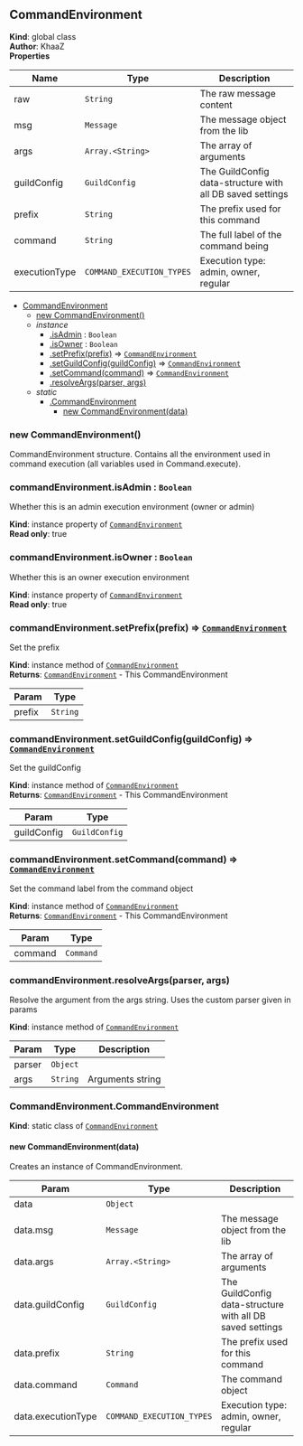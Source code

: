 <a name="CommandEnvironment"></a>

## CommandEnvironment
**Kind**: global class  
**Author**: KhaaZ  
**Properties**

| Name | Type | Description |
| --- | --- | --- |
| raw | <code>String</code> | The raw message content |
| msg | <code>Message</code> | The message object from the lib |
| args | <code>Array.&lt;String&gt;</code> | The array of arguments |
| guildConfig | <code>GuildConfig</code> | The GuildConfig data-structure with all DB saved settings |
| prefix | <code>String</code> | The prefix used for this command |
| command | <code>String</code> | The full label of the command being |
| executionType | <code>COMMAND\_EXECUTION\_TYPES</code> | Execution type: admin, owner, regular |


* [CommandEnvironment](#CommandEnvironment)
    * [new CommandEnvironment()](#new_CommandEnvironment_new)
    * _instance_
        * [.isAdmin](#CommandEnvironment+isAdmin) : <code>Boolean</code>
        * [.isOwner](#CommandEnvironment+isOwner) : <code>Boolean</code>
        * [.setPrefix(prefix)](#CommandEnvironment+setPrefix) ⇒ [<code>CommandEnvironment</code>](#CommandEnvironment)
        * [.setGuildConfig(guildConfig)](#CommandEnvironment+setGuildConfig) ⇒ [<code>CommandEnvironment</code>](#CommandEnvironment)
        * [.setCommand(command)](#CommandEnvironment+setCommand) ⇒ [<code>CommandEnvironment</code>](#CommandEnvironment)
        * [.resolveArgs(parser, args)](#CommandEnvironment+resolveArgs)
    * _static_
        * [.CommandEnvironment](#CommandEnvironment.CommandEnvironment)
            * [new CommandEnvironment(data)](#new_CommandEnvironment.CommandEnvironment_new)

<a name="new_CommandEnvironment_new"></a>

### new CommandEnvironment()
CommandEnvironment structure. Contains all the environment used in command execution (all variables used in Command.execute).

<a name="CommandEnvironment+isAdmin"></a>

### commandEnvironment.isAdmin : <code>Boolean</code>
Whether this is an admin execution environment (owner or admin)

**Kind**: instance property of [<code>CommandEnvironment</code>](#CommandEnvironment)  
**Read only**: true  
<a name="CommandEnvironment+isOwner"></a>

### commandEnvironment.isOwner : <code>Boolean</code>
Whether this is an owner execution environment

**Kind**: instance property of [<code>CommandEnvironment</code>](#CommandEnvironment)  
**Read only**: true  
<a name="CommandEnvironment+setPrefix"></a>

### commandEnvironment.setPrefix(prefix) ⇒ [<code>CommandEnvironment</code>](#CommandEnvironment)
Set the prefix

**Kind**: instance method of [<code>CommandEnvironment</code>](#CommandEnvironment)  
**Returns**: [<code>CommandEnvironment</code>](#CommandEnvironment) - This CommandEnvironment  

| Param | Type |
| --- | --- |
| prefix | <code>String</code> | 

<a name="CommandEnvironment+setGuildConfig"></a>

### commandEnvironment.setGuildConfig(guildConfig) ⇒ [<code>CommandEnvironment</code>](#CommandEnvironment)
Set the guildConfig

**Kind**: instance method of [<code>CommandEnvironment</code>](#CommandEnvironment)  
**Returns**: [<code>CommandEnvironment</code>](#CommandEnvironment) - This CommandEnvironment  

| Param | Type |
| --- | --- |
| guildConfig | <code>GuildConfig</code> | 

<a name="CommandEnvironment+setCommand"></a>

### commandEnvironment.setCommand(command) ⇒ [<code>CommandEnvironment</code>](#CommandEnvironment)
Set the command label from the command object

**Kind**: instance method of [<code>CommandEnvironment</code>](#CommandEnvironment)  
**Returns**: [<code>CommandEnvironment</code>](#CommandEnvironment) - This CommandEnvironment  

| Param | Type |
| --- | --- |
| command | <code>Command</code> | 

<a name="CommandEnvironment+resolveArgs"></a>

### commandEnvironment.resolveArgs(parser, args)
Resolve the argument from the args string.
Uses the custom parser given in params

**Kind**: instance method of [<code>CommandEnvironment</code>](#CommandEnvironment)  

| Param | Type | Description |
| --- | --- | --- |
| parser | <code>Object</code> |  |
| args | <code>String</code> | Arguments string |

<a name="CommandEnvironment.CommandEnvironment"></a>

### CommandEnvironment.CommandEnvironment
**Kind**: static class of [<code>CommandEnvironment</code>](#CommandEnvironment)  
<a name="new_CommandEnvironment.CommandEnvironment_new"></a>

#### new CommandEnvironment(data)
Creates an instance of CommandEnvironment.


| Param | Type | Description |
| --- | --- | --- |
| data | <code>Object</code> |  |
| data.msg | <code>Message</code> | The message object from the lib |
| data.args | <code>Array.&lt;String&gt;</code> | The array of arguments |
| data.guildConfig | <code>GuildConfig</code> | The GuildConfig data-structure with all DB saved settings |
| data.prefix | <code>String</code> | The prefix used for this command |
| data.command | <code>Command</code> | The command object |
| data.executionType | <code>COMMAND\_EXECUTION\_TYPES</code> | Execution type: admin, owner, regular |

